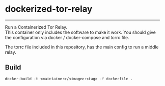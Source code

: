 # dockerized-tor-relay
---

Run a Containerized Tor Relay.  
This container only includes the software to make it work.
You should give the configuration via docker / docker-compose and torrc file.

The torrc file included in this repository, has the main config to run a middle relay.


## Build
```
docker-build -t <maintainer>/<image>:<tag> -f dockerfile .
```



